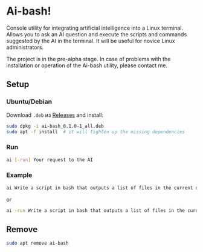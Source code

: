 # Ai-bash!
Console utility for integrating artificial intelligence into a Linux terminal. Allows you to ask an AI question and execute the scripts and commands suggested by the AI in the terminal. It will be useful for novice Linux administrators. 
  
The project is in the pre-alpha stage. In case of problems with the installation or operation of the Ai-bash utility, please contact me.

## Setup

### Ubuntu/Debian
Download `.deb` из [Releases](https://github.com/yourname/ai-bash/releases) and install:

```bash
sudo dpkg -i ai-bash_0.1.0-1_all.deb
sudo apt -f install  # it will tighten up the missing dependencies
```



### Run
```bash
ai [-run] Your request to the AI
```

### Example
```bash
ai Write a script in bash that outputs a list of files in the current directory.
```
or
```bash
ai -run Write a script in bash that outputs a list of files in the current directory.
```

## Remove
```bash
sudo apt remove ai-bash
```
